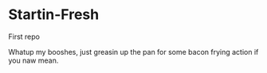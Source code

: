 # Startin-Fresh
First repo

Whatup my booshes, just greasin up the pan for some bacon frying action if you naw mean. 
